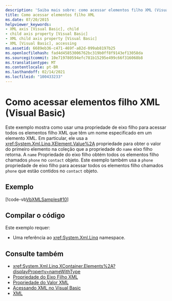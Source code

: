 ```yaml
---
description: 'Saiba mais sobre: como acessar elementos filho XML (Visual Basic)'
title: Como acessar elementos filho XML
ms.date: 07/20/2015
helpviewer_keywords:
- XML axis [Visual Basic], child
- child axis property [Visual Basic]
- XML child axis property [Visual Basic]
- XML [Visual Basic], accessing
ms.assetid: 6689eb36-c471-469f-a82d-099ab8197b25
ms.openlocfilehash: fad4d45853006762bc319b0ff8f9143ef13058da
ms.sourcegitcommit: 10e719780594efc781b15295e499c66f316068b8
ms.translationtype: MT
ms.contentlocale: pt-BR
ms.lasthandoff: 02/14/2021
ms.locfileid: "100433233"
---
```

# <a name="how-to-access-xml-child-elements-visual-basic"></a>Como acessar elementos filho XML (Visual Basic)

Este exemplo mostra como usar uma propriedade de eixo filho para acessar todos os elementos filho XML que têm um nome especificado em um elemento XML. Em particular, ele usa a <xref:System.Xml.Linq.XElement.Value%2A> propriedade para obter o valor do primeiro elemento na coleção que a propriedade do `name` eixo filho retorna. A `name` Propriedade do eixo filho obtém todos os elementos filho chamados `phone` no `contact` objeto. Este exemplo também usa a `phone` propriedade de eixo filho para acessar todos os elementos filho chamados `phone` que estão contidos no `contact` objeto.  
  
## <a name="example"></a>Exemplo  

 [!code-vb[VbXMLSamples#10](~/samples/snippets/visualbasic/VS_Snippets_VBCSharp/VbXMLSamples/VB/XMLSamples4.vb#10)]  
  
## <a name="compile-the-code"></a>Compilar o código  

 Este exemplo requer:  
  
- Uma referência ao <xref:System.Xml.Linq> namespace.  
  
## <a name="see-also"></a>Consulte também

- <xref:System.Xml.Linq.XContainer.Elements%2A?displayProperty=nameWithType>
- [Propriedade do Eixo Filho XML](../../../language-reference/xml-axis/xml-child-axis-property.md)
- [Propriedade do Valor XML](../../../language-reference/xml-axis/xml-value-property.md)
- [Acessando XML no Visual Basic](accessing-xml.md)
- [XML](index.md)
